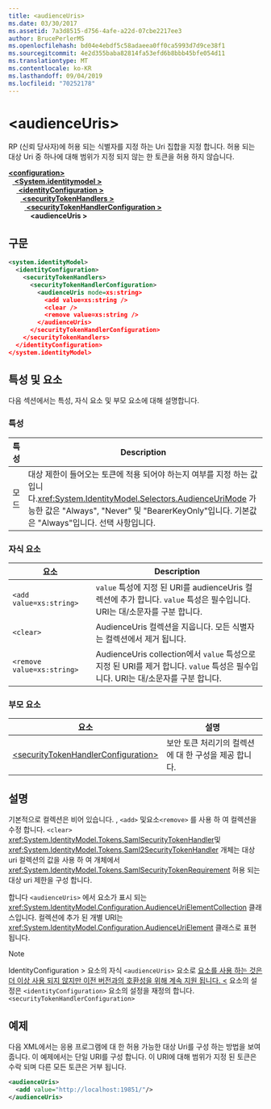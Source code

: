 ```yaml
---
title: <audienceUris>
ms.date: 03/30/2017
ms.assetid: 7a3d8515-d756-4afe-a22d-07cbe2217ee3
author: BrucePerlerMS
ms.openlocfilehash: bd04e4ebdf5c58adaeea0ff0ca5993d7d9ce38f1
ms.sourcegitcommit: 4e2d355baba82814fa53efd6b8bbb45bfe054d11
ms.translationtype: MT
ms.contentlocale: ko-KR
ms.lasthandoff: 09/04/2019
ms.locfileid: "70252178"
---
```

# <a name="audienceuris"></a>\<audienceUris>
RP (신뢰 당사자)에 허용 되는 식별자를 지정 하는 Uri 집합을 지정 합니다. 허용 되는 대상 Uri 중 하나에 대해 범위가 지정 되지 않는 한 토큰을 허용 하지 않습니다.  
  
[ **\<configuration>** ](../configuration-element.md)\
&nbsp;&nbsp;[ **\<System.identitymodel >** ](system-identitymodel.md)\
&nbsp;&nbsp;&nbsp;&nbsp;[ **\<identityConfiguration >** ](identityconfiguration.md)\
&nbsp;&nbsp;&nbsp;&nbsp;&nbsp;&nbsp;[ **\<securityTokenHandlers >** ](securitytokenhandlers.md)\
&nbsp;&nbsp;&nbsp;&nbsp;&nbsp;&nbsp;&nbsp;&nbsp;[ **\<securityTokenHandlerConfiguration >** ](securitytokenhandlerconfiguration.md)\
&nbsp;&nbsp;&nbsp;&nbsp;&nbsp;&nbsp;&nbsp;&nbsp;&nbsp;&nbsp; **\<audienceUris >**  
  
## <a name="syntax"></a>구문  
  
```xml  
<system.identityModel>  
  <identityConfiguration>  
    <securityTokenHandlers>  
      <securityTokenHandlerConfiguration>  
        <audienceUris mode=xs:string>  
          <add value=xs:string />  
          <clear />  
          <remove value=xs:string />  
        </audienceUris>  
      </securityTokenHandlerConfiguration>  
    </securityTokenHandlers>  
  </identityConfiguration>  
</system.identityModel>  
```  
  
## <a name="attributes-and-elements"></a>특성 및 요소  
 다음 섹션에서는 특성, 자식 요소 및 부모 요소에 대해 설명합니다.  
  
### <a name="attributes"></a>특성  
  
|특성|Description|  
|---------------|-----------------|  
|모드|대상 제한이 들어오는 토큰에 적용 되어야 하는지 여부를 지정 하는 값입니다.<xref:System.IdentityModel.Selectors.AudienceUriMode> 가능한 값은 "Always", "Never" 및 "BearerKeyOnly"입니다. 기본값은 "Always"입니다. 선택 사항입니다.|  
  
### <a name="child-elements"></a>자식 요소  
  
|요소|Description|  
|-------------|-----------------|  
|`<add value=xs:string>`|`value` 특성에 지정 된 URI를 audienceUris 컬렉션에 추가 합니다. `value` 특성은 필수입니다. URI는 대/소문자를 구분 합니다.|  
|`<clear>`|AudienceUris 컬렉션을 지웁니다. 모든 식별자는 컬렉션에서 제거 됩니다.|  
|`<remove value=xs:string>`|AudienceUris collection에서 `value` 특성으로 지정 된 URI를 제거 합니다. `value` 특성은 필수입니다. URI는 대/소문자를 구분 합니다.|  
  
### <a name="parent-elements"></a>부모 요소  
  
|요소|설명|  
|-------------|-----------------|  
|[\<securityTokenHandlerConfiguration>](securitytokenhandlerconfiguration.md)|보안 토큰 처리기의 컬렉션에 대 한 구성을 제공 합니다.|  
  
## <a name="remarks"></a>설명  
 기본적으로 컬렉션은 비어 있습니다. , `<add>` 및요소`<remove>` 를 사용 하 여 컬렉션을 수정 합니다. `<clear>` <xref:System.IdentityModel.Tokens.SamlSecurityTokenHandler>및 <xref:System.IdentityModel.Tokens.Saml2SecurityTokenHandler> 개체는 대상 uri 컬렉션의 값을 사용 하 여 개체에서 <xref:System.IdentityModel.Tokens.SamlSecurityTokenRequirement> 허용 되는 대상 uri 제한을 구성 합니다.  
  
 합니다 `<audienceUris>` 에서 요소가 표시 되는 <xref:System.IdentityModel.Configuration.AudienceUriElementCollection> 클래스입니다. 컬렉션에 추가 된 개별 URI는 <xref:System.IdentityModel.Configuration.AudienceUriElement> 클래스로 표현 됩니다.  
  
> [!NOTE]
> IdentityConfiguration > 요소의 자식 `<audienceUris>` 요소로 [요소를 사용 하는 것은 더 이상 사용 되지 않지만 이전 버전과의 호환성을 위해 계속 지원 됩니다. \<](identityconfiguration.md) 요소의 설정은 `<identityConfiguration>` 요소의 설정을 재정의 합니다. `<securityTokenHandlerConfiguration>`  
  
## <a name="example"></a>예제  
 다음 XML에서는 응용 프로그램에 대 한 허용 가능한 대상 Uri를 구성 하는 방법을 보여 줍니다. 이 예제에서는 단일 URI를 구성 합니다. 이 URI에 대해 범위가 지정 된 토큰은 수락 되며 다른 모든 토큰은 거부 됩니다.  
  
```xml  
<audienceUris>  
  <add value="http://localhost:19851/"/>  
</audienceUris>  
```
